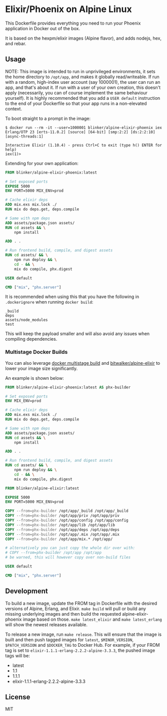 # Elixir/Phoenix on Alpine Linux

This Dockerfile provides everything you need to run your Phoenix application in Docker out of the box.

It is based on the hexpm/elixir images (Alpine flavor), and adds nodejs, hex, and rebar.

## Usage

NOTE: This image is intended to run in unprivileged environments, it sets the home directory to `/opt/app`, and makes it globally
read/writeable. If run with a random, high-index user account (say 1000001), the user can run an app, and that's about it. If run
with a user of your own creation, this doesn't apply (necessarily, you can of course implement the same behaviour yourself).
It is highly recommended that you add a `USER default` instruction to the end of your Dockerfile so that your app runs in a non-elevated context.

To boot straight to a prompt in the image:

```
$ docker run --rm -it --user=1000001 blinker/alpine-elixir-phoenix iex
Erlang/OTP 23 [erts-11.0.2] [source] [64-bit] [smp:2:2] [ds:2:2:10] [async-threads:1]

Interactive Elixir (1.10.4) - press Ctrl+C to exit (type h() ENTER for help)
iex(1)>
```

Extending for your own application:

```dockerfile
FROM blinker/alpine-elixir-phoenix:latest

# Set exposed ports
EXPOSE 5000
ENV PORT=5000 MIX_ENV=prod

# Cache elixir deps
ADD mix.exs mix.lock ./
RUN mix do deps.get, deps.compile

# Same with npm deps
ADD assets/package.json assets/
RUN cd assets && \
    npm install

ADD . .

# Run frontend build, compile, and digest assets
RUN cd assets/ && \
    npm run deploy && \
    cd - && \
    mix do compile, phx.digest

USER default

CMD ["mix", "phx.server"]
```

It is recommended when using this that you have the following in `.dockerignore` when running `docker build`:

```
_build
deps
assets/node_modules
test
```

This will keep the payload smaller and will also avoid any issues when compiling dependencies.

### Multistage Docker Builds

You can also leverage [docker multistage build](https://docs.docker.com/develop/develop-images/multistage-build/) and [bitwalker/alpine-elixir](https://github.com/bitwalker/alpine-elixir) to lower your image size significantly.

An example is shown below:

```dockerfile
FROM blinker/alpine-elixir-phoenix:latest AS phx-builder

# Set exposed ports
ENV MIX_ENV=prod

# Cache elixir deps
ADD mix.exs mix.lock ./
RUN mix do deps.get, deps.compile

# Same with npm deps
ADD assets/package.json assets/
RUN cd assets && \
    npm install

ADD . .

# Run frontend build, compile, and digest assets
RUN cd assets/ && \
    npm run deploy && \
    cd - && \
    mix do compile, phx.digest

FROM blinker/alpine-elixir:latest

EXPOSE 5000
ENV PORT=5000 MIX_ENV=prod

COPY --from=phx-builder /opt/app/_build /opt/app/_build
COPY --from=phx-builder /opt/app/priv /opt/app/priv
COPY --from=phx-builder /opt/app/config /opt/app/config
COPY --from=phx-builder /opt/app/lib /opt/app/lib
COPY --from=phx-builder /opt/app/deps /opt/app/deps
COPY --from=phx-builder /opt/app/.mix /opt/app/.mix
COPY --from=phx-builder /opt/app/mix.* /opt/app/

# alternatively you can just copy the whole dir over with:
# COPY --from=phx-builder /opt/app /opt/app
# be warned, this will however copy over non-build files

USER default

CMD ["mix", "phx.server"]
```

## Development

To build a new image, update the FROM tag in Dockerfile with the desired versions of Alpine, Erlang, and Elixir.
`make build` will pull or build any missing underlying images and then build the requested alpine-elixir-phoenix
image based on those. `make latest_elixir` and `make latest_erlang` will show the newest releases available.

To release a new image, run `make release`.  This will ensure that the image is built and then push tagged images for
`latest`, `$MINOR_VERSION`, `$PATCH_VERSION` and `$DOCKER_TAG` to Docker Hub.  For example, if your FROM tag is set
to `elixir-1.1.1-erlang-2.2.2-alpine-3.3.3`, the pushed image tags will be:

- latest
- 1.1
- 1.1.1
- elixir-1.1.1-erlang-2.2.2-alpine-3.3.3

## License

MIT

